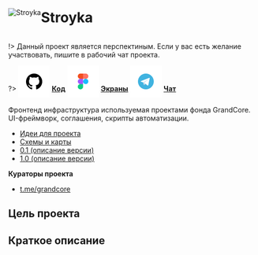 <div style="display:flex; flex-direction: row;align-items: center;">
<div> <img width="150"  height="auto" src=".../../_media/logo-stroyka.png" alt="Stroyka"></div>
<div>
<h1>Stroyka</h1>
</div>
</div>

!> Данный проект является перспектиным. Если у вас есть желание участвовать, пишите в рабочий чат проекта.

?> <span style="vertical-align: -12px">![github](../../_media/icon-github.png ":size=32")</span> [**Код**](https://github.com/grandcore/stroyka)
<span style="vertical-align: -12px">![figma](../../_media/icon-figma.png ":size=32")</span> [**Экраны**](https://www.figma.com/file/NlikNEJQHliYlxI3MHhiSW/Share?node-id=9473%3A6)
<span style="vertical-align: -12px">![telegram](../../_media/icon-telegram.png ":size=32")</span> [**Чат**](https://t.me/joinchat/GPkcwp0wlxousk0T)

Фронтенд инфраструктура используемая проектами фонда GrandCore. UI-фреймворк, соглашения, скрипты автоматизации.

- [Идеи для проекта](ru/3.6-stroyka/stroyka-ideas.md)
- [Схемы и карты](ru/3.6-stroyka/stroyka-map.drawio ":ignore")
- [0.1 (описание версии)](ru/3.6-stroyka/stroyka-v0.1.md)
- [1.0 (описание версии)](ru/3.6-stroyka/stroyka-v1.0.md)

**Кураторы проекта**

- [t.me/grandcore](https://t.me/grandcore)

## Цель проекта

## Краткое описание

